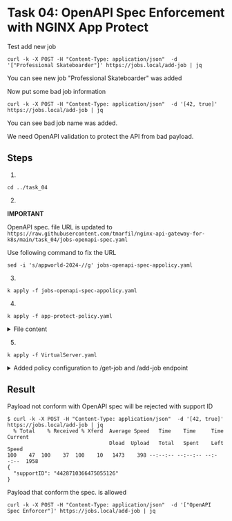 # Task 04: OpenAPI Spec Enforcement with NGINX App Protect

Test add new job

```
curl -k -X POST -H "Content-Type: application/json"  -d '["Professional Skateboarder"]' https://jobs.local/add-job | jq
```

You can see new job "Professional Skateboarder" was added

Now put some bad job information

```
curl -k -X POST -H "Content-Type: application/json"  -d '[42, true]' https://jobs.local/add-job | jq
```

You can see bad job name was added.

We need OpenAPI validation to protect the API from bad payload.

## Steps

1.

```
cd ../task_04
```

2.
**IMPORTANT**

OpenAPI spec. file URL is updated to `https://raw.githubusercontent.com/tmarfil/nginx-api-gateway-for-k8s/main/task_04/jobs-openapi-spec.yaml`

Use following command to fix the URL

```
sed -i 's/appworld-2024-//g' jobs-openapi-spec-appolicy.yaml
```

3.
```
k apply -f jobs-openapi-spec-appolicy.yaml
```

4.
```
k apply -f app-protect-policy.yaml
```

<details>
  <summary>File content</summary>

``` yaml
apiVersion: k8s.nginx.org/v1
kind: Policy
metadata:
  name: app-protect-policy
spec:
  waf:
    enable: true
    apPolicy: "default/jobs-openapi-spec"
```

</details>

5.
```
k apply -f VirtualServer.yaml
```

<details>
  <summary>Added policy configuration to /get-job and /add-job endpoint</summary>

``` diff
29,31d28
<       policies:
<       - name: app-protect-policy
<         namespace: default
37,39d33
<       policies:
<       - name: app-protect-policy
<         namespace: default
```

</details>

## Result

Payload not conform with OpenAPI spec will be rejected with support ID

```
$ curl -k -X POST -H "Content-Type: application/json"  -d '[42, true]' https://jobs.local/add-job | jq
  % Total    % Received % Xferd  Average Speed   Time    Time     Time  Current
                                 Dload  Upload   Total   Spent    Left  Speed
100    47  100    37  100    10   1473    398 --:--:-- --:--:-- --:--:--  1958
{
  "supportID": "4428710366475055126"
}
```

Payload that conform the spec. is allowed

```
curl -k -X POST -H "Content-Type: application/json"  -d '["OpenAPI Spec Enforcer"]' https://jobs.local/add-job | jq
```
